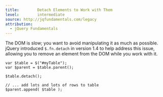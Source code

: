 ```yaml
---
title:        Detach Elements to Work with Them
level:        intermediate
source: http://jqfundamentals.com/legacy
attribution:
  - jQuery Fundamentals
---
```


The DOM is slow; you want to avoid manipulating it as much as possible. jQuery
introduced `$.fn.detach` in version 1.4 to help address this issue, allowing you
to remove an element from the DOM while you work with it.

```
var $table = $("#myTable");
var $parent = $table.parent();

$table.detach();

// ... add lots and lots of rows to table
$parent.append( $table );
```
